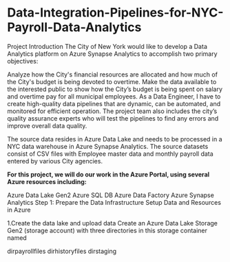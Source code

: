 # Data-Integration-Pipelines-for-NYC-Payroll-Data-Analytics
Project Introduction
The City of New York would like to develop a Data Analytics platform on Azure Synapse Analytics to accomplish two primary objectives:

Analyze how the City's financial resources are allocated and how much of the City's budget is being devoted to overtime.
Make the data available to the interested public to show how the City’s budget is being spent on salary and overtime pay for all municipal employees.
As a Data Engineer, I have to create high-quality data pipelines that are dynamic, can be automated, and monitored for efficient operation. The project team also includes the city’s quality assurance experts who will test the pipelines to find any errors and improve overall data quality.

The source data resides in Azure Data Lake and needs to be processed in a NYC data warehouse in Azure Synapse Analytics. The source datasets consist of CSV files with Employee master data and monthly payroll data entered by various City agencies.


**For this project, we will do our work in the Azure Portal, using several Azure resources including:**

Azure Data Lake Gen2
Azure SQL DB
Azure Data Factory
Azure Synapse Analytics
Step 1: Prepare the Data Infrastructure
Setup Data and Resources in Azure

1.Create the data lake and upload data
Create an Azure Data Lake Storage Gen2 (storage account) with three directories in this storage container named

dirpayrollfiles
dirhistoryfiles
dirstaging
